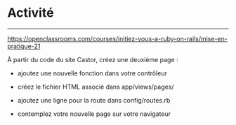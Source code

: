 # Activité
------------

https://openclassrooms.com/courses/initiez-vous-a-ruby-on-rails/mise-en-pratique-21

À partir du code du site Castor, créez une deuxième page :

* ajoutez une nouvelle fonction dans votre contrôleur

* créez le fichier HTML associé dans app/views/pages/

* ajoutez une ligne pour la route dans config/routes.rb

* contemplez votre nouvelle page sur votre navigateur
